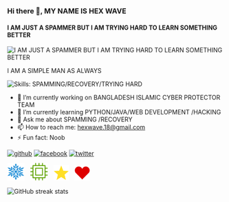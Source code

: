 ### Hi there 👋, MY NAME IS HEX WAVE
#### I AM JUST A SPAMMER BUT I AM TRYING HARD TO LEARN SOMETHING BETTER
![I AM JUST A SPAMMER BUT I AM TRYING HARD TO LEARN SOMETHING BETTER](https://external-content.duckduckgo.com/iu/?u=https%3A%2F%2Fmiro.medium.com%2Fmax%2F1400%2F1*gReLR6hZjwyBxHmfLN1AVw.gif&f=1&nofb=1&ipt=8da3c9664ca53b6e01f84efd8e35e539a243fbb6975c7e1d8f15ae4dd2be3594&ipo=images)

I AM A SIMPLE MAN AS ALWAYS

![Skills: SPAMMING/RECOVERY/TRYING HARD](https://external-content.duckduckgo.com/iu/?u=https%3A%2F%2Fmedia.tenor.com%2FCzdMW7wnLn8AAAAC%2Fcoding.gif&f=1&nofb=1&ipt=558f3ad1ab6f9a65d5cd6b659aba2c13e27b60a57ecaf75b0ecdfb833f6ed28f&ipo=images)

- 🔭 I’m currently working on BANGLADESH ISLAMIC CYBER PROTECTOR TEAM  
- 🌱 I’m currently learning PYTHON/JAVA/WEB DEVELOPMENT /HACKING 
- 💬 Ask me about SPAMMING /RECOVERY 
- 📫 How to reach me: hexwave.18@gmail.com 
- ⚡ Fun fact: Noob 


[<img src='https://cdn.jsdelivr.net/npm/simple-icons@3.0.1/icons/github.svg' alt='github' height='40'>](https://github.com/HEX-WAVE)  [<img src='https://cdn.jsdelivr.net/npm/simple-icons@3.0.1/icons/facebook.svg' alt='facebook' height='40'>](https://www.facebook.com/HexWave.18)  [<img src='https://cdn.jsdelivr.net/npm/simple-icons@3.0.1/icons/twitter.svg' alt='twitter' height='40'>](https://twitter.com/Soaib_18)  

<a href='https://archiveprogram.github.com/'><img src='https://raw.githubusercontent.com/acervenky/animated-github-badges/master/assets/acbadge.gif' width='40' height='40'></a> <a href='https://docs.github.com/en/developers'><img src='https://raw.githubusercontent.com/acervenky/animated-github-badges/master/assets/devbadge.gif' width='40' height='40'></a> <a href='https://stars.github.com/'><img src='https://raw.githubusercontent.com/acervenky/animated-github-badges/master/assets/starbadge.gif' width='35' height='35'></a> <a href='https://docs.github.com/en/github/supporting-the-open-source-community-with-github-sponsors'><img src='https://raw.githubusercontent.com/acervenky/animated-github-badges/master/assets/sponsorbadge.gif' width='35' height='35'></a> 

![GitHub streak stats](https://streak-stats.demolab.com/?user=HEX-WAVE)  


